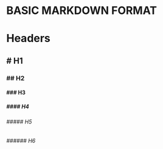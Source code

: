 BASIC MARKDOWN FORMAT
=====  
# Headers  
## # H1  
### ## H2  
#### ### H3  
##### #### H4  
######  ##### H5  
######  ###### H6  
